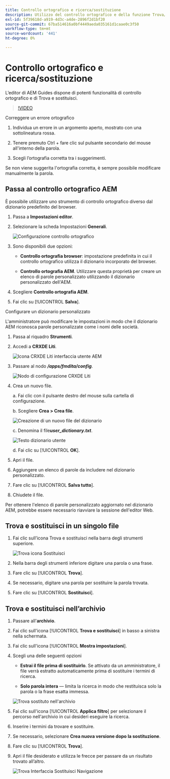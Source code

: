 ```yaml
---
title: Controllo ortografico e ricerca/sostituzione
description: Utilizzo del controllo ortografico e della funzione Trova/Sostituisci in AEM Guides
exl-id: 5f39618d-a919-4d3c-a4de-2896f2d1bf20
source-git-commit: 67ba514616a0bf4449aeda035161d1caae0c3f50
workflow-type: tm+mt
source-wordcount: '441'
ht-degree: 0%

---
```


# Controllo ortografico e ricerca/sostituzione

L’editor di AEM Guides dispone di potenti funzionalità di controllo ortografico e di Trova e sostituisci.

>[!VIDEO](https://video.tv.adobe.com/v/342768?quality=12&learn=on)

Correggere un errore ortografico

1. Individua un errore in un argomento aperto, mostrato con una sottolineatura rossa.

1. Tenere premuto Ctrl + fare clic sul pulsante secondario del mouse all&#39;interno della parola.

1. Scegli l’ortografia corretta tra i suggerimenti.

Se non viene suggerita l&#39;ortografia corretta, è sempre possibile modificare manualmente la parola.

## Passa al controllo ortografico AEM

È possibile utilizzare uno strumento di controllo ortografico diverso dal dizionario predefinito del browser.

1. Passa a **Impostazioni editor**.

1. Selezionare la scheda Impostazioni **Generali**.

   ![Configurazione controllo ortografico](images/lesson-11/configure-dictionary.png)

1. Sono disponibili due opzioni:

   - **Controllo ortografia browser**: impostazione predefinita in cui il controllo ortografico utilizza il dizionario incorporato del browser.

   - **Controllo ortografia AEM**. Utilizzare questa proprietà per creare un elenco di parole personalizzato utilizzando il dizionario personalizzato dell&#39;AEM.

1. Scegliere **Controllo ortografia AEM**.

1. Fai clic su [!UICONTROL **Salva**].

Configurare un dizionario personalizzato

L&#39;amministratore può modificare le impostazioni in modo che il dizionario AEM riconosca parole personalizzate come i nomi delle società.

1. Passa al riquadro **Strumenti**.

1. Accedi a **CRXDE Liti**.

   ![Icona CRXDE Liti interfaccia utente AEM](images/lesson-11/crxde-lite.png)

1. Passare al nodo **_/apps/fmdita/config_**.

   ![Nodo di configurazione CRXDE Liti](images/lesson-11/config-node.png)

1. Crea un nuovo file.

   a. Fai clic con il pulsante destro del mouse sulla cartella di configurazione.

   b. Scegliere **Crea > Crea file**.

   ![Creazione di un nuovo file del dizionario](images/lesson-11/new-dictionary-file.png)

   c. Denomina il file _&#x200B;**user_dictionary.txt**&#x200B;_.

   ![Testo dizionario utente](images/lesson-11/user-dictionary.png)

   d. Fai clic su [!UICONTROL **OK**].

1. Apri il file.

1. Aggiungere un elenco di parole da includere nel dizionario personalizzato.

1. Fare clic su [!UICONTROL **Salva tutto**].

1. Chiudete il file.

Per ottenere l&#39;elenco di parole personalizzato aggiornato nel dizionario AEM, potrebbe essere necessario riavviare la sessione dell&#39;editor Web.

## Trova e sostituisci in un singolo file

1. Fai clic sull’icona Trova e sostituisci nella barra degli strumenti superiore.

   ![Trova icona Sostituisci](images/lesson-11/find-replace-icon.png)

1. Nella barra degli strumenti inferiore digitare una parola o una frase.

1. Fare clic su [!UICONTROL **Trova**].

1. Se necessario, digitare una parola per sostituire la parola trovata.

1. Fare clic su [!UICONTROL **Sostituisci**].

## Trova e sostituisci nell’archivio

1. Passare all&#39;**archivio**.

1. Fai clic sull&#39;icona [!UICONTROL **Trova e sostituisci**] in basso a sinistra nella schermata.

1. Fai clic sull&#39;icona [!UICONTROL **Mostra impostazioni**].

1. Scegli una delle seguenti opzioni

   - **Estrai il file prima di sostituirlo**. Se attivato da un amministratore, il file verrà estratto automaticamente prima di sostituire i termini di ricerca.

   - **Solo parola intera** — limita la ricerca in modo che restituisca solo la parola o la frase esatta immessa.

   ![Trova sostituto nell&#39;archivio](images/lesson-11/repository-find-replace.png)

1. Fai clic sull&#39;icona [!UICONTROL **Applica filtro**] per selezionare il percorso nell&#39;archivio in cui desideri eseguire la ricerca.

1. Inserire i termini da trovare e sostituire.

1. Se necessario, selezionare **Crea nuova versione dopo la sostituzione**.

1. Fare clic su [!UICONTROL **Trova**].

1. Apri il file desiderato e utilizza le frecce per passare da un risultato trovato all’altro.

   ![Trova Interfaccia Sostituisci Navigazione](images/lesson-11/find-replace-navigation.png)
